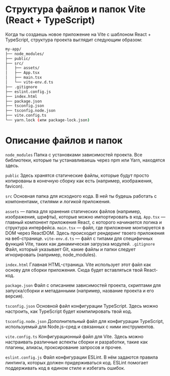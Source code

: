 # Структура файлов и папок Vite (React + TypeScript)

Когда ты создаешь новое приложение на Vite с шаблоном React + TypeScript, структура проекта выглядит следующим образом:

```bash
my-app/
├── node_modules/
├── public/
├── src/
│   ├── assets/
│   ├── App.tsx
│   ├── main.tsx
│   └── vite-env.d.ts
├── .gitignore
├── eslint.config.js
├── index.html
├── package.json
├── tsconfig.json
├── tsconfig.node.json
├── vite.config.ts
└── yarn.lock (или package-lock.json)
```

# Описание файлов и папок
`node_modules`
Папка с установками зависимостей проекта. Все библиотеки, которые ты устанавливаешь через npm или Yarn, находятся здесь.

`public`
Здесь хранятся статические файлы, которые будут просто копированы в конечную сборку как есть (например, изображения, favicon).

`src`
Основная папка для исходного кода. В ней ты будешь работать с компонентами, стилями и логикой приложения.

`assets` — папка для хранения статических файлов (например, изображения, шрифты), которые можно импортировать в код.
`App.tsx` — главный компонент приложения React, с которого начинается логика и структура интерфейса.
`main.tsx` — файл, где приложение монтируется в DOM через ReactDOM. Здесь происходит рендеринг твоего приложения на веб-странице.
`vite-env.d.ts` — файл с типами для специфичных функций Vite, таких как динамическая загрузка модулей.
`.gitignore`
Файл, который указывает Git, какие файлы и папки следует игнорировать (например, node_modules).

`index.html`
Главная HTML-страница. Vite использует этот файл как основу для сборки приложения. Сюда будет вставляться твой React-код.

`package.json`
Файл с описанием зависимостей проекта, скриптами для запуска/сборки и метаданными (например, название проекта и его версия).

`tsconfig.json`
Основной файл конфигурации TypeScript. Здесь можно настроить, как TypeScript будет компилировать твой код.

`tsconfig.node.json`
Дополнительный файл для конфигурации TypeScript, используемый для Node.js-сред и связанных с ними инструментов.

`vite.config.ts`
Конфигурационный файл для Vite. Здесь можно настраивать различные аспекты сборки и разработки, такие как плагины, алиасы, проксирование запросов и прочее.

`eslint.config.js`
Файл конфигурации ESLint. В нём задаются правила линтинга, которых должен придерживаться код. ESLint помогает поддерживать код в едином стиле и избегать ошибок.